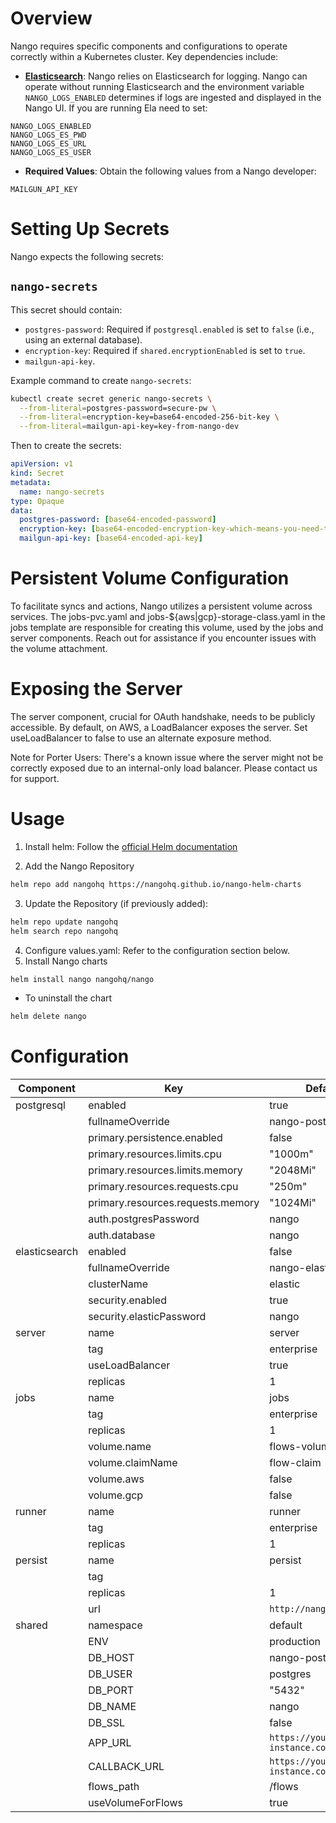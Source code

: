 # Overview

Nango requires specific components and configurations to operate correctly within a Kubernetes cluster. Key dependencies include:

- **[Elasticsearch](https://www.elastic.co/)**: Nango relies on Elasticsearch for logging.
Nango can operate without running Elasticsearch and the environment variable `NANGO_LOGS_ENABLED`
determines if logs are ingested and displayed in the Nango UI. If you are running Ela
need to set:
```
NANGO_LOGS_ENABLED
NANGO_LOGS_ES_PWD
NANGO_LOGS_ES_URL
NANGO_LOGS_ES_USER
```
- **Required Values**: Obtain the following values from a Nango developer:

```
MAILGUN_API_KEY
```

# Setting Up Secrets

Nango expects the following secrets:

## `nango-secrets`

This secret should contain:

- `postgres-password`: Required if `postgresql.enabled` is set to `false` (i.e., using an external database).
- `encryption-key`: Required if `shared.encryptionEnabled` is set to `true`.
- `mailgun-api-key`.

Example command to create `nango-secrets`:

```bash
kubectl create secret generic nango-secrets \
  --from-literal=postgres-password=secure-pw \
  --from-literal=encryption-key=base64-encoded-256-bit-key \
  --from-literal=mailgun-api-key=key-from-nango-dev
  ```

Then to create the secrets:

```yaml
apiVersion: v1
kind: Secret
metadata:
  name: nango-secrets
type: Opaque
data:
  postgres-password: [base64-encoded-password]
  encryption-key: [base64-encoded-encryption-key-which-means-you-need-to-base64-encode-the-base64-256-bit-key]
  mailgun-api-key: [base64-encoded-api-key]
```

# Persistent Volume Configuration

To facilitate syncs and actions, Nango utilizes a persistent volume across services.
The jobs-pvc.yaml and jobs-${aws|gcp}-storage-class.yaml in the jobs template
are responsible for creating this volume, used by the jobs and server components.
Reach out for assistance if you encounter issues with the volume attachment.

# Exposing the Server

The server component, crucial for OAuth handshake, needs to be publicly accessible.
By default, on AWS, a LoadBalancer exposes the server. Set useLoadBalancer
to false to use an alternate exposure method.

Note for Porter Users: There's a known issue where the server might not be
correctly exposed due to an internal-only load balancer. Please contact us for support.

# Usage

1. Install helm: Follow the [official Helm documentation](https://helm.sh/docs)

2. Add the Nango Repository

```bash
helm repo add nangohq https://nangohq.github.io/nango-helm-charts
```

3. Update the Repository (if previously added):

```bash
helm repo update nangohq
helm search repo nangohq
```

4. Configure values.yaml: Refer to the configuration section below.
5. Install Nango charts

```bash
helm install nango nangohq/nango
```

- To uninstall the chart

```sh
helm delete nango
```

# Configuration

| Component                | Key                            | Default Value|
|--------------------------|--------------------------------|--------------|
| postgresql               | enabled                        | true         |
|                          | fullnameOverride               | nango-postgresql |
|                          | primary.persistence.enabled     | false        |
|                          | primary.resources.limits.cpu    | "1000m"      |
|                          | primary.resources.limits.memory | "2048Mi"     |
|                          | primary.resources.requests.cpu  | "250m"       |
|                          | primary.resources.requests.memory | "1024Mi"    |
|                          | auth.postgresPassword           | nango        |
|                          | auth.database                   | nango        |
| elasticsearch            | enabled                        | false         |
|                          | fullnameOverride               | nango-elasticsearch |
|                          | clusterName                    | elastic      |
|                          | security.enabled               | true         |
|                          | security.elasticPassword       | nango        |
| server                   | name                           | server       |
|                          | tag                            | enterprise   |
|                          | useLoadBalancer                | true         |
|                          | replicas                       | 1            |
| jobs                     | name                           | jobs         |
|                          | tag                            | enterprise   |
|                          | replicas                       | 1            |
|                          | volume.name                    | flows-volume |
|                          | volume.claimName               | flow-claim   |
|                          | volume.aws                     | false        |
|                          | volume.gcp                     | false        |
| runner                   | name                           | runner       |
|                          | tag                            | enterprise   |
|                          | replicas                       | 1            |
| persist                  | name                           | persist      |
|                          | tag                            |    |
|                          | replicas                       | 1            |
|                          | url                            | `http://nango-persist` |
| shared                   | namespace                      | default      |
|                          | ENV                            | production   |
|                          | DB_HOST                        | nango-postgresql |
|                          | DB_USER                        | postgres     |
|                          | DB_PORT                        | "5432"       |
|                          | DB_NAME                        | nango        |
|                          | DB_SSL                         | false        |
|                          | APP_URL                        | `https://your-hosted-instance.com` |
|                          | CALLBACK_URL                   | `https://your-hosted-instance.com/oauth/callback` |
|                          | flows_path                     | /flows       |
|                          | useVolumeForFlows              | true         |

